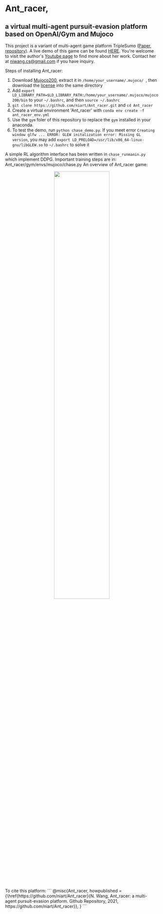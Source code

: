 # Ant_racer, 
## a virtual multi-agent pursuit-evasion platform based on OpenAI/Gym and Mujoco
This project is a variant of multi-agent game platform TripleSumo ([Paper](https://link.springer.com/chapter/10.1007/978-3-031-15908-4_15), [repository]( https://github.com/niart/triplesumo)). 
A live demo of this game can be found [HERE](https://www.youtube.com/watch?v=egSRK1eWnf4). You're welcome to visit the author's [Youtube page](https://www.youtube.com/@intelligentautonomoussyste5467/videos) to find more about her work. Contact her at niwang.cs@gmail.com if you have inquiry.

Steps of installing Ant_racer:
1. Download [Mujoco200](https://www.roboti.us/download.html), extract it in 
   ```/home/your_username/.mujoco/ ```, then download the [license](https://www.roboti.us/license.html) into the same directory
2. Add ```export LD_LIBRARY_PATH=$LD_LIBRARY_PATH:/home/your_username/.mujoco/mujoco200/bin``` to your ```~/.bashrc```, and then ```source ~/.bashrc```
3. ```git clone https://github.com/niart/Ant_racer.git``` and ```cd Ant_racer```
4. Create a virtual environment 'Ant_racer' with ```conda env create -f ant_racer_env.yml```
5. Use the ```gym``` foler of this repository to replace the ```gym``` installed in your anaconda. 
6. To test the demo, run ```python chase_demo.py```. If you meet error ```Creating window glfw ... ERROR: GLEW initalization error: Missing GL version```, you may add ```export LD_PRELOAD=/usr/lib/x86_64-linux-gnu/libGLEW.so``` to ```~/.bashrc``` to solve it

A simple RL algorithm interface has been written in ```chase_runmanin.py``` which implement DDPG. Important training steps are in: Ant_racer/gym/envs/mujoco/chase.py
An overview of Ant_racer game:
<p align="center">
<img src="https://github.com/niart/Ant_racer/blob/e65aa00da53000029a892883fec9e51d56977933/Screenshot%20from%202023-03-26%2001-01-37.png" width=60% height=60%>
</p>
To cite this platform:
```
@misc{Ant_racer,
  howpublished = {\href{https://github.com/niart/Ant_racer}{N. Wang, Ant_racer: a multi-agent pursuit-evasion platform. Github Repository, 2021, https://github.com/niart/Ant_racer}},
}
```
